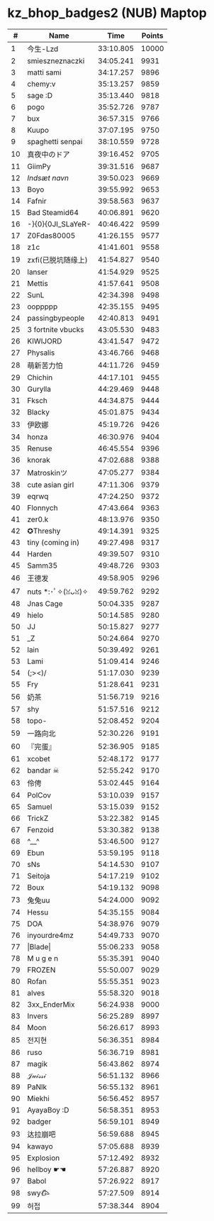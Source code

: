 # kz_bhop_badges2 (NUB) Maptop

|  # | Name | Time | Points |
|-------------- | -------------- | -------------- | -------------- | 
| 1 | 今生-Lzd | 33:10.805 | 10000 | 
| 2 | smieszneznaczki | 34:05.241 | 9931 | 
| 3 | matti sami | 34:17.257 | 9896 | 
| 4 | chemy:v | 35:13.257 | 9859 | 
| 5 | sage :D | 35:13.440 | 9818 | 
| 6 | pogo | 35:52.726 | 9787 | 
| 7 | bux | 36:57.315 | 9766 | 
| 8 | Kuupo | 37:07.195 | 9750 | 
| 9 | spaghetti senpai | 38:10.559 | 9728 | 
| 10 | 真夜中のドア | 39:16.452 | 9705 | 
| 11 | GiimPy | 39:31.516 | 9687 | 
| 12 | *Indsæt navn* | 39:50.023 | 9669 | 
| 13 | Boyo | 39:55.992 | 9653 | 
| 14 | Fafnir | 39:58.563 | 9637 | 
| 15 | Bad Steamid64 | 40:06.891 | 9620 | 
| 16 | -}{0}{0JI_SLaYeR- | 40:46.422 | 9599 | 
| 17 | Z0Fdas80005 | 41:26.155 | 9577 | 
| 18 | z1c | 41:41.601 | 9558 | 
| 19 | zxfi(已脱坑随缘上) | 41:54.827 | 9540 | 
| 20 | lanser | 41:54.929 | 9525 | 
| 21 | Mettis | 41:57.641 | 9508 | 
| 22 | SunL | 42:34.398 | 9498 | 
| 23 | ooppppp | 42:35.155 | 9495 | 
| 24 | passingbypeople | 42:40.813 | 9491 | 
| 25 | 3 fortnite vbucks | 43:05.530 | 9483 | 
| 26 | KIWIJORD | 43:41.547 | 9472 | 
| 27 | Physalis | 43:46.766 | 9468 | 
| 28 | 萌新苦力怕 | 44:11.726 | 9459 | 
| 29 | Chichin | 44:17.101 | 9455 | 
| 30 | Gurylla | 44:29.469 | 9448 | 
| 31 | Fksch | 44:34.875 | 9444 | 
| 32 | Blacky | 45:01.875 | 9434 | 
| 33 | 伊欧娜 | 45:19.726 | 9426 | 
| 34 | honza | 46:30.976 | 9404 | 
| 35 | Renuse | 46:45.554 | 9396 | 
| 36 | knorak | 47:02.688 | 9388 | 
| 37 | Matroskinツ | 47:05.277 | 9384 | 
| 38 | cute asian girl | 47:11.306 | 9379 | 
| 39 | eqrwq | 47:24.250 | 9372 | 
| 40 | Flonnych | 47:43.664 | 9363 | 
| 41 | zer0.k | 48:13.976 | 9350 | 
| 42 | ✪Threshy | 49:14.391 | 9325 | 
| 43 | tiny (coming in) | 49:27.498 | 9317 | 
| 44 | Harden | 49:39.507 | 9310 | 
| 45 | Samm35 | 49:48.726 | 9303 | 
| 46 | 王德发 | 49:58.905 | 9296 | 
| 47 | nuts *:･ﾟ✧(ꈍᴗꈍ)✧ | 49:59.762 | 9292 | 
| 48 | Jnas Cage | 50:04.335 | 9287 | 
| 49 | hielo | 50:14.585 | 9280 | 
| 50 | JJ | 50:15.827 | 9277 | 
| 51 | _Z | 50:24.664 | 9270 | 
| 52 | lain | 50:39.492 | 9261 | 
| 53 | Lami | 51:09.414 | 9246 | 
| 54 | (;><)/ | 51:17.030 | 9239 | 
| 55 | Fry | 51:28.641 | 9231 | 
| 56 | 奶茶 | 51:56.719 | 9216 | 
| 57 | shy | 51:57.516 | 9212 | 
| 58 | topo- | 52:08.452 | 9204 | 
| 59 | 一路向北 | 52:30.226 | 9191 | 
| 60 | 『完蛋』 | 52:36.905 | 9185 | 
| 61 | xcobet | 52:48.172 | 9177 | 
| 62 | bandar ☠ | 52:55.242 | 9170 | 
| 63 | 伶俜 | 53:02.445 | 9164 | 
| 64 | PolCov | 53:10.039 | 9157 | 
| 65 | Samuel | 53:15.039 | 9152 | 
| 66 | TrickZ | 53:22.382 | 9145 | 
| 67 | Fenzoid | 53:30.382 | 9138 | 
| 68 | ^__^ | 53:46.500 | 9127 | 
| 69 | Ebun | 53:59.195 | 9118 | 
| 70 | sNs | 54:14.530 | 9107 | 
| 71 | Seitoja | 54:17.219 | 9102 | 
| 72 | Boux | 54:19.132 | 9098 | 
| 73 | 兔兔uu | 54:24.000 | 9092 | 
| 74 | Hessu | 54:35.155 | 9084 | 
| 75 | DOA | 54:38.976 | 9079 | 
| 76 | inyourdre4mz | 54:49.733 | 9070 | 
| 77 | \|Blade\| | 55:06.233 | 9058 | 
| 78 | M u g e n | 55:35.391 | 9040 | 
| 79 | FROZEN | 55:50.007 | 9029 | 
| 80 | Rofan | 55:55.351 | 9023 | 
| 81 | alves | 55:58.320 | 9018 | 
| 82 | 3xx_EnderMix | 56:24.938 | 9000 | 
| 83 | Invers | 56:25.289 | 8997 | 
| 84 | Moon | 56:26.617 | 8993 | 
| 85 | 전지현 | 56:36.351 | 8984 | 
| 86 | ruso | 56:36.719 | 8981 | 
| 87 | magik | 56:43.862 | 8974 | 
| 88 | 𝒥𝓊𝒾𝓈𝓈𝒾 | 56:51.132 | 8966 | 
| 89 | PaNlk | 56:55.132 | 8961 | 
| 90 | Miekhi | 56:56.452 | 8957 | 
| 91 | AyayaBoy :D | 56:58.351 | 8953 | 
| 92 | badger | 56:59.101 | 8949 | 
| 93 | 达拉崩吧 | 56:59.688 | 8945 | 
| 94 | kawayo | 57:05.688 | 8939 | 
| 95 | Explosion | 57:12.492 | 8932 | 
| 96 | hellboy ☛☚ | 57:26.887 | 8920 | 
| 97 | Babol | 57:26.922 | 8917 | 
| 98 | swy𐂃 | 57:27.509 | 8914 | 
| 99 | 허접 | 57:38.344 | 8904 | 


